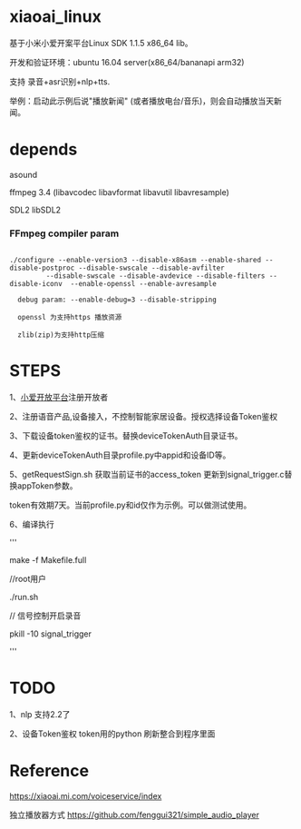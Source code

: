 # xiaoai_linux

   基于小米小爱开案平台Linux SDK 1.1.5  x86_64 lib。

   开发和验证环境：ubuntu 16.04 server(x86_64/bananapi arm32)

   支持 录音+asr识别+nlp+tts.

   举例：启动此示例后说"播放新闻" (或者播放电台/音乐)，则会自动播放当天新闻。

# depends

  asound

  ffmpeg 3.4 (libavcodec libavformat libavutil libavresample)

  SDL2    libSDL2


### FFmpeg compiler param

```

./configure --enable-version3 --disable-x86asm --enable-shared --disable-postproc --disable-swscale --disable-avfilter
         --disable-swscale --disable-avdevice --disable-filters --disable-iconv  --enable-openssl --enable-avresample

  debug param: --enable-debug=3 --disable-stripping

  openssl 为支持https 播放资源

  zlib(zip)为支持http压缩

```
### 

# STEPS

1、[小爱开放平台](https://xiaoai.mi.com/voiceservice/index)注册开放者

2、注册语音产品,设备接入，不控制智能家居设备。授权选择设备Token鉴权

3、下载设备token鉴权的证书。替换deviceTokenAuth目录证书。

4、更新deviceTokenAuth目录profile.py中appid和设备ID等。

5、getRequestSign.sh 获取当前证书的access_token 更新到signal_trigger.c替换appToken参数。

   token有效期7天。当前profile.py和id仅作为示例。可以做测试使用。

6、编译执行

'''
  
 make -f Makefile.full

 //root用户

 ./run.sh

 // 信号控制开启录音

 pkill -10 signal_trigger


'''

# TODO
 1、nlp 支持2.2了

 2、设备Token鉴权 token用的python 刷新整合到程序里面
 

# Reference

  https://xiaoai.mi.com/voiceservice/index

  独立播放器方式
  https://github.com/fenggui321/simple_audio_player
